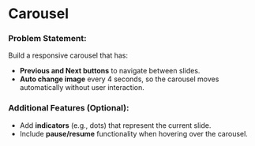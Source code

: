 # Carousel

### Problem Statement:
Build a responsive carousel that has:
- **Previous and Next buttons** to navigate between slides.
- **Auto change image** every 4 seconds, so the carousel moves automatically without user interaction.

### Additional Features (Optional):
- Add **indicators** (e.g., dots) that represent the current slide.
- Include **pause/resume** functionality when hovering over the carousel.
